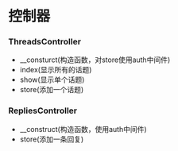 # 控制器
### ThreadsController
* __consturct(构造函数，对store使用auth中间件)
* index(显示所有的话题)
* show(显示单个话题)
* store(添加一个话题)

### RepliesController
* __construct(构造函数，使用auth中间件)
* store(添加一条回复)

